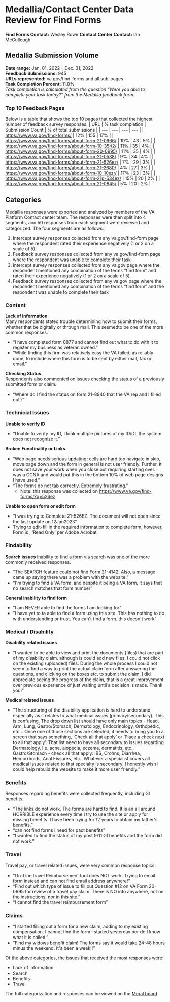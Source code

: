 # Medallia/Contact Center Data Review for Find Forms

**Find Forms Contact:** Wesley Rowe
**Contact Center Contact:** Ian McCullough


## Medallia Submission Volume
**Date range:** Jan. 01, 2022 – Dec. 31, 2022<br>
**Feedback Submissions:** 945<br>
**URLs represented:** va.gov/find-forms and all sub-pages<br>
**Task Completion Percent:** 11.8%<br>
_Task completion is calculated from the question “Were you able to complete your task today?” from the Medallia feedback form._


### Top 10 Feedback Pages
Below is a table that shows the top 10 pages that collected the highest number of feedback survey responses. 
| URL | % task completion | Submission Count | % of total submissions |
| --- | --- | --- | --- |
| https://www.va.gov/find-forms/ | 12% | 155 | 17% |
| https://www.va.gov/find-forms/about-form-21-0966/ | 19% | 43 | 5% |
| https://www.va.gov/find-forms/about-form-10-3542/ | 11% | 35 | 4% |
| https://www.va.gov/find-forms/about-form-20-0995/ | 11% | 35 | 4% |
| https://www.va.gov/find-forms/about-form-21-0538/ | 9% | 34 | 4% |
| https://www.va.gov/find-forms/about-form-21-526ez/ | 7% | 29 | 3% |
| https://www.va.gov/find-forms/about-form-21-2680/ | 4% | 27 | 3% |
| https://www.va.gov/find-forms/about-form-10-10ezr/ | 17% | 23 | 3% |
| https://www.va.gov/find-forms/about-form-21p-534ez/ | 15% | 20 | 2% |
| https://www.va.gov/find-forms/about-form-21-0845/ | 5% | 20 | 2% |

## Categories
Medallia responses were exported and analyzed by members of the VA Platform Contact center team. The responses were then split into 4 segments, and 50 responses from each segment were reviewed and categorized. The four segments are as follows:
1. Intercept survey responses collected from any va.gov/find-form page where the respondent rated their experience negatively (1 or 2 on a scale of 5).
2. Feedback survey responses collected from any va.gov/find-form page where the respondent was unable to complete their task
3. Intercept survey responses collected from any va.gov page where the respondent mentioned any combination of the terms “find form” and rated their experience negatively (1 or 2 on a scale of 5).
4. Feedback survey responses collected from any va.gov page where the respondent mentioned any combination of the terms “find form” and the respondent was unable to complete their task

### Content
**Lack of information**<br />
Many respondents stated trouble determining how to submit their forms, whether that be digitally or through mail. This seemedto be one of the more common responses.
* “I have completed form 0877 and cannot find out what to do with it to register my business as veteran owned.”
* “While finding this firm was relatively easy the VA failed, as reliably done, to include where this form is to be sent by either mail, fax or email.”

**Checking Status**<br />
Respondents also commented on issues checking the status of a previously submitted form or claim.
* “Where do I find the status on form 21-8940 that the VA rep and I  filled out.?”


### Technicial Issues
**Unable to verify ID**
* “Unable to verify my ID, I took multiple pictures of my ID/DL the system does not recognize it.”

**Broken Functinality or Links**
* “Web page needs serious updating; cells are hard too navigate in skip, move page down and the form in general is not user friendly. Further, it does not save your work when you close out requiring starting over. I was a CCNA and would put this in the bottom 10% of web page designs I have used.”
* “The forms do not tab correctly. Extremely frustrating.”
    * Note: this response was collected on https://www.va.gov/find-forms/?q=526ez

**Unable to open form or edit form**
* “I was trying to Complete 21-526EZ. The document will not open since the last update on 12Jan2023”
* Trying to edit-fill in the required information to complete form, however, Form is ‚ ‘Read Only’ per Adobe Acrobat.

### Findability
**Search issues**
Inability to find a form via search was one of the more commonly received responses.

* “The SEARCH feature could not find Form 21-4142. Also, a message came up saying there was a problem with the website.”
* “I'm trying to find a VA form. and despite it being a VA form, it says that no search matches that form number”

**General inability to find form**
* "I am NEVER able to find the forms I am looking for"
* "I have yet to ta able to find a form using this site. This has nothing to do with understanding or trust. You can't find a form. this doesn't work"


### Medical / Disability
**Disability related issues**
* “I wanted to be able to view and print the documents (files) that are part of my disability claim. although is could add new files, I could not click on the existing (uploaded) files. During the whole process I could not seem to find a way to print the actual claim form after answering the questions, and clicking on the boxes etc. to submit the claim.   I did appreciate seeing the progress of the claim, that is a great improvement over previous experience of just waiting until a decision is made. Thank you!”

**Medical related issues**
* “The structuring of the disability application is hard to understand, especially as it relates to what medical issues (primary/secondary). This is confusing. The drop down list should have only main topics - Head, Arm, Lung, Gastro/Stomach, Dermatology, Endocrinology, Orthopedic, etc... Once one of those sections are selected, it needs to bring you to a screen that says something, ‘Check all that apply’ or ‘Place a check next to all that apply’.  That list need to have all secondary to issues regarding Dermatology. i.e. acne, alopecia, eczema, dermatitis, etc.. Gastro/Stomach - check all that apply: IBS, Crohns, Diarrhea, Hemorrhoids, Anal Fissures, etc...Whatever a specialist covers all medical issues related to that specialty is secondary.  I honestly wish I could help rebuild the website to make it more user friendly.”


### Benefits
Responses regarding benefits were collected frequently, including GI benefits.
* “The links do not work.  The forms are hard to find.  It is an all around HORRIBLE experience every time I try to use the site or apply for missing benefits.  I have been trying for 12 years to obtain my father's benefits.”
* “can not find forms i need for pact benefits”
* “I wanted to find the status of my post 9/11 GI benefits and the form did not work.”


### Travel
Travel pay, or travel related issues, were very common response topics.
* “On-Line travel Reimbursement tool does NOT work.  Trying to email form instead and can not find email address anywhere!”
* “Find out which type of issue to fill out Question #12 on VA Form 20-0995 for review of a travel pay claim. There is NO info anywhere, not on the instructions, nor in this site.”
* “I cannot find the travel reimbursement form”


### Claims
* “I started filling out a form for a new claim, adding to my existing compensation. I cannot find the form I started yesterday nor do I know what it is called.”
* “Find my widows benefit claim! The forms say it would take 24-48 hours minus the weekend. It's been a week!!”

Of the above categories, the issues that received the most responses were:

* Lack of information
* Search
* Benefits
* Travel

The full categorization and responses can be viewed on the [Mural board](https://app.mural.co/t/adhocvetsgov9623/m/adhocvetsgov9623/1676311311015/b2f3b67b456d44341ed35a5e461d1868656b58c7?sender=u683996861c7842a72dea8966).
